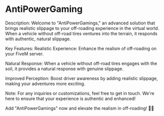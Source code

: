 # AntiPowerGaming
Description:
Welcome to "AntiPowerGamings," an advanced solution that brings realistic slippage to your off-roading experience in the virtual world. When a vehicle without off-road tires ventures into the terrain, it responds with authentic, natural slippage.

Key Features:
Realistic Experience: Enhance the realism of off-roading on your FiveM server.

Natural Response: When a vehicle without off-road tires engages with the soil, it provides a natural response with genuine slippage.

Improved Perception: Boost driver awareness by adding realistic slippage, making your adventures more exciting.

Note: For any inquiries or customizations, feel free to get in touch. We're here to ensure that your experience is authentic and enhanced!

Add "AntiPowerGamings" now and elevate the realism in off-roading! 🚙💨
